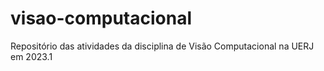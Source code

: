 # visao-computacional
Repositório das atividades da disciplina de Visão Computacional na UERJ em 2023.1
